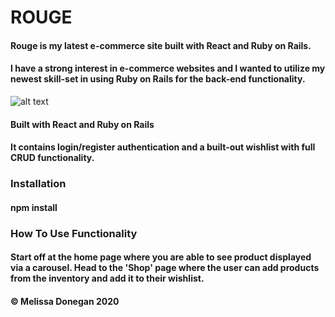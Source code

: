 # ROUGE
#### Rouge is my latest e-commerce site built with React and Ruby on Rails.
#### I have a strong interest in e-commerce websites and I wanted to utilize my newest skill-set in using Ruby on Rails for the back-end functionality. 

![alt text](https://i.imgur.com/fCP0lNw.png)


#### Built with React and Ruby on Rails
#### It contains login/register authentication and a built-out wishlist with full CRUD functionality.

### Installation
#### npm install

### How To Use Functionality
#### Start off at the home page where you are able to see product displayed via a carousel. Head to the 'Shop' page where the user can add products from the inventory and add it to their wishlist.

#### © Melissa Donegan 2020
